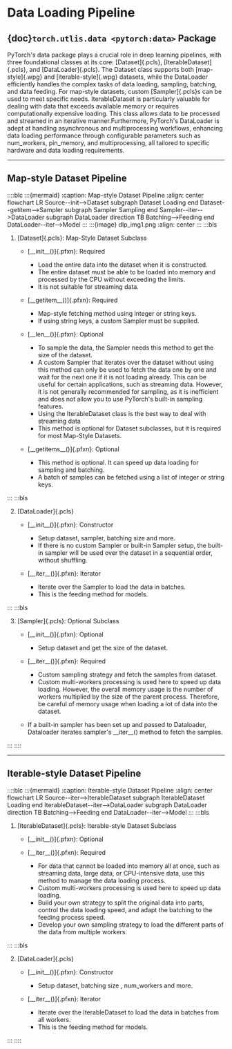 # Data Loading Pipeline

## {doc}`torch.utlis.data <pytorch:data>` Package

PyTorch's data package plays a crucial role in deep learning pipelines, with
three foundational classes at its core: [Dataset]{.pcls},
[IterableDataset]{.pcls}, and [DataLoader]{.pcls}. The Dataset class
supports both [map-style]{.wpg} and [iterable-style]{.wpg} datasets, while
the DataLoader efficiently handles the complex tasks of data loading,
sampling, batching, and data feeding. For map-style datasets, custom
[Sampler]{.pcls}s can be used to meet specific needs. IterableDataset is
particularly valuable for dealing with data that exceeds available memory or
requires computationally expensive loading. This class allows data to be
processed and streamed in an iterative manner.Furthermore, PyTorch's
DataLoader is adept at handling asynchronous and multiprocessing workflows,
enhancing data loading performance through configurable parameters such as
num_workers, pin_memory, and multiprocessing, all tailored to specific
hardware and data loading requirements.

---

## Map-style Dataset Pipeline

::::blc
:::{mermaid}
:caption: Map-style Dataset Pipeline
:align: center
flowchart LR
Source--init-->Dataset
subgraph Dataset
Loading
end
Dataset--getitem-->Sampler
subgraph Sampler
Sampling
end
Sampler--iter-->DataLoader
subgraph DataLoader
direction TB
Batching-->Feeding
end
DataLoader--iter-->Model
:::
:::{image} dlp_img1.png
:align: center
:::
:::bls

1. [Dataset]{.pcls}: Map-Style Dataset Subclass

    * [\_\_init\_\_()]{.pfxn}: Required

        * Load the entire data into the dataset when it is constructed.
        * The entire dataset must be able to be loaded into memory and processed
          by the CPU without exceeding the limits.
        * It is not suitable for streaming data.

    * [\_\_getitem\_\_()]{.pfxn}: Required

        * Map-style fetching method using integer or string keys.
        * If using string keys, a custom Sampler must be supplied.

    * [\_\_len\_\_()]{.pfxn}: Optional

        * To sample the data, the Sampler needs this method to get the size of
          the dataset.
        * A custom Sampler that iterates over the dataset without using
          this method can only be used to fetch the data one by one and
          wait for the next one if it is not loading already. This can be useful
          for certain applications, such as streaming data. However, it is not
          generally recommended for sampling, as it is inefficient and does not
          allow you to use PyTorch's built-in sampling features.
        * Using the IterableDataset class is the best way to deal with streaming
          data
        * This method is optional for Dataset subclasses, but it is required
          for most Map-Style Datasets.

    * [\_\_getitems\_\_()]{.pfxn}: Optional

        * This method is optional. It can speed up data loading for
          sampling and batching.
        * A batch of samples can be fetched using a list of integer or
          string keys.

:::
:::bls

2. [DataLoader]{.pcls}

    * [\_\_init\_\_()]{.pfxn}: Constructor

        * Setup dataset, sampler, batching size and more.
        * If there is no custom Sampler or built-in Sampler setup, the built-in
          sampler will be used over the dataset in a sequential order, without
          shuffling.

    * [\_\_iter\_\_()]{.pfxn}: Iterator

        * Iterate over the Sampler to load the data in batches.
        * This is the feeding method for models.

:::
:::bls

3. [Sampler]{.pcls}: Optional Subclass

    * [\_\_init\_\_()]{.pfxn}: Optional

        * Setup dataset and get the size of the dataset.

    * [\_\_iter_\_()]{.pfxn}: Required

        * Custom sampling strategy and fetch the samples from dataset.
        * Custom multi-workers processing is used here to speed up data loading.
          However, the overall memory usage is the number of workers multiplied
          by the size of the parent process. Therefore, be careful of memory
          usage when loading a lot of data into the dataset.

    * If a built-in sampler has been set up and passed to Dataloader,
      Dataloader iterates sampler's \_\_iter\_\_() method to fetch the samples.

:::
::::

---

## Iterable-style Dataset Pipeline

::::blc
:::{mermaid}
:caption: Iterable-style Dataset Pipeline
:align: center
flowchart LR
Source--iter-->IterableDataset
subgraph IterableDataset
Loading
end
IterableDataset--iter-->DataLoader
subgraph DataLoader
direction TB
Batching-->Feeding
end
DataLoader--iter-->Model
:::
:::bls

1. [IterableDataset]{.pcls}: Iterable-style Dataset Subclass

    * [\_\_init\_\_()]{.pfxn}: Optional
    * [\_\_iter\_\_()]{.pfxn}: Required

        * For data that cannot be loaded into memory all at once, such as
          streaming data, large data, or CPU-intensive data, use this method
          to manage the data loading process.
        * Custom multi-workers processing is used here to speed up data loading.
        * Build your own strategy to split the original data into parts, control
          the data loading speed, and adapt the batching to the feeding process
          speed.
        * Develop your own sampling strategy to load the different parts of the
          data from multiple workers.

:::
:::bls

2. [DataLoader]{.pcls}

    * [\_\_init\_\_()]{.pfxn}: Constructor

        * Setup dataset, batching size , num_workers and more.

    * [\_\_iter\_\_()]{.pfxn}: Iterator

        * Iterate over the IterableDataset to load the data in batches from
          all workers.
        * This is the feeding method for models.

:::
::::
